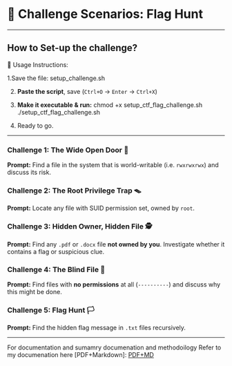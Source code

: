 # 🧠 Challenge Scenarios: Flag Hunt

---
## How to Set-up the challenge?
🧰 Usage Instructions:

1.Save the file: setup_challenge.sh

2. **Paste the script**, save (`Ctrl+O` → `Enter` → `Ctrl+X`)
  
3. **Make it executable & run:**
chmod +x setup_ctf_flag_challenge.sh
./setup_ctf_flag_challenge.sh

4. Ready to go.
---

### Challenge 1: The Wide Open Door 🚪

**Prompt:**
Find a file in the system that is world-writable (i.e. `rwxrwxrwx`) and discuss its risk.

### Challenge 2: The Root Privilege Trap 🪤

**Prompt:**
Locate any file with SUID permission set, owned by `root`.

### Challenge 3: Hidden Owner, Hidden File 🕵️

**Prompt:**
Find any `.pdf` or `.docx` file **not owned by you**. Investigate whether it contains a flag or suspicious clue.

### Challenge 4: The Blind File 👻

**Prompt:**
Find files with **no permissions** at all (`----------`) and discuss why this might be done.

### Challenge 5: Flag Hunt 🏳️

**Prompt:**
Find the hidden flag message in `.txt` files recursively.

---

For documentation and sumamry documenation and methodoilogy 
Refer to my documenation here [PDF+Markdown]: [PDF+MD]()
